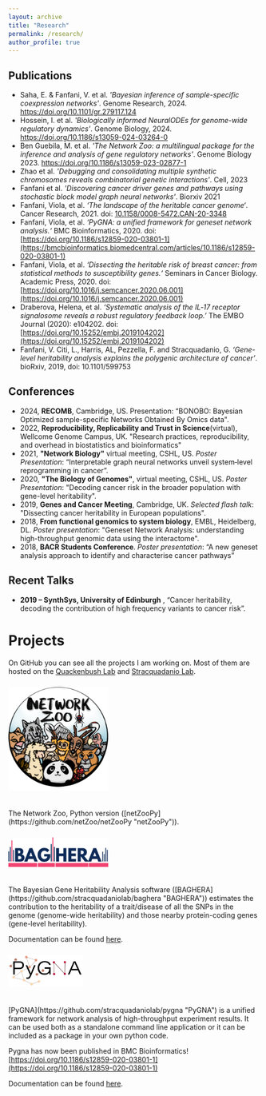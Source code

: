 ```yaml
---
layout: archive
title: "Research"
permalink: /research/
author_profile: true
---
```


## Publications

 * Saha, E. & Fanfani, V. et al. _'Bayesian inference of sample-specific coexpression networks'_. Genome Research, 2024. https://doi.org/10.1101/gr.279117.124
 * Hossein, I. et al. _'Biologically informed NeuralODEs for genome-wide regulatory dynamics'_. Genome Biology, 2024. https://doi.org/10.1186/s13059-024-03264-0 
 * Ben Guebila, M. et al. _'The Network Zoo: a multilingual package for the inference and analysis of gene regulatory
  networks'_. Genome Biology 2023. https://doi.org/10.1186/s13059-023-02877-1
 * Zhao et al. _'Debugging and consolidating multiple synthetic chromosomes reveals combinatorial genetic interactions'_. Cell, 2023 
 * Fanfani et al. _'Discovering cancer driver genes and pathways using stochastic block model graph neural networks'_. Biorxiv 2021
 * Fanfani, Viola, et al. _‘The landscape of the heritable cancer genome‘_. Cancer Research, 2021. doi: [10.1158/0008-5472.CAN-20-3348](https://cancerres.aacrjournals.org/content/early/2021/03/12/0008-5472.CAN-20-3348)
 * Fanfani, Viola, et al. _‘PyGNA: a unified framework for geneset network analysis.‘_ BMC Bioinformatics, 2020. doi: [https://doi.org/10.1186/s12859-020-03801-1](https://bmcbioinformatics.biomedcentral.com/articles/10.1186/s12859-020-03801-1)
 * Fanfani, Viola, et al. _‘Dissecting the heritable risk of breast cancer: from statistical methods to susceptibility genes.‘_ Seminars in Cancer Biology. Academic Press, 2020. doi: [https://doi.org/10.1016/j.semcancer.2020.06.001](https://doi.org/10.1016/j.semcancer.2020.06.001)
 * Draberova, Helena, et al. _‘Systematic analysis of the IL‐17 receptor signalosome reveals a robust regulatory feedback loop.’_ The EMBO Journal (2020): e104202. doi: [https://doi.org/10.15252/embj.2019104202](https://doi.org/10.15252/embj.2019104202)
 * Fanfani, V.  Citi, L., Harris, AL, Pezzella, F. and Stracquadanio, G. _‘Gene-level heritability analysis explains the polygenic architecture of cancer’_. bioRxiv, 2019, doi: 10.1101/599753

## Conferences
* 2024, __RECOMB__, Cambridge, US. Presentation: “BONOBO: Bayesian Optimized sample-specific Networks Obtained By Omics data".
* 2022, __Reproducibility, Replicability and Trust in Science__(virtual), Wellcome Genome Campus, UK. "Research practices, reproducibility, and overhead in biostatistics and bioinformatics"
 * 2021, __"Network Biology"__ virtual meeting, CSHL, US. _Poster Presentation_: “Interpretable graph neural networks unveil system‑level reprogramming in cancer”.
 * 2020, __"The Biology of Genomes"__, virtual meeting, CSHL, US. _Poster Presentation_: "Decoding cancer risk in the broader population with gene-level heritability".
 * 2019, __Genes and Cancer Meeting__, Cambridge, UK. _Selected flash talk_: "Dissecting cancer heritability in European populations".  
 * 2018, __From functional genomics to system biology__, EMBL, Heidelberg, DL. _Poster presentation_: "Geneset Network Analysis: understanding high-throughput genomic data using the interactome".  
 * 2018, __BACR Students Conference__.  _Poster presentation_: “A new geneset analysis approach to identify and characterise cancer pathways”    

## Recent Talks

 * __2019 – SynthSys, University of Edinburgh__ , “Cancer heritability, decoding the contribution of high frequency variants to cancer risk”. 
            

# Projects

On GitHub you can see all the projects I am working on. Most of them are hosted on the 
 [Quackenbush Lab](https://github.com/QuackenbushLab "Github") and
 [Stracquadanio Lab](https://github.com/stracquadaniolab "Github").

###  <img src="../images/netZoo_logo_v14.png" alt="drawing" width="200"/>
<br />
The Network Zoo, Python version ([netZooPy](https://github.com/netZoo/netZooPy "netZooPy")).

###  <img src="../images/logo.png" alt="drawing" width="200"/>
<br />
The Bayesian Gene Heritability Analysis software ([BAGHERA](https://github.com/stracquadaniolab/baghera "BAGHERA")) estimates the contribution to the heritability of a trait/disease of all the SNPs in the genome (genome-wide heritability) and those nearby protein-coding genes (gene-level heritability).

Documentation can be found [here](https://baghera.readthedocs.io/en/latest/ "Baghera").

###  <img src="../images/pygna_logo.png" alt="drawing" width="150"/>
<br />
[PyGNA](https://github.com/stracquadaniolab/pygna "PyGNA") is a unified framework for network analysis of high-throughput experiment results. It can be used both as a standalone command line application or it can be included as a package in your own python code.

Pygna has now been published in BMC Bioinformatics! [https://doi.org/10.1186/s12859-020-03801-1](https://doi.org/10.1186/s12859-020-03801-1)

Documentation can be found [here](https://pygna.readthedocs.io/en/latest/ "Pygna").
